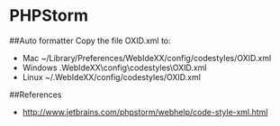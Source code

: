 PHPStorm
========

##Auto formatter
Copy the file OXID.xml to:
* Mac ~/Library/Preferences/WebIdeXX/config/codestyles/OXID.xml
* Windows <User home>\.WebIdeXX\config\codestyles\OXID.xml
* Linux ~/.WebIdeXX/config/codestyles/OXID.xml

##References

* http://www.jetbrains.com/phpstorm/webhelp/code-style-xml.html